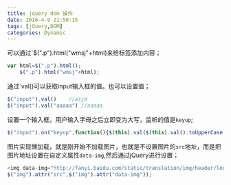 ```yaml
---
title: jquery dom 操作
date: 2016-4-9 21:50:15
tags: [jQuery,DOM]
categories: Dynamic
---
```


可以通过`$(".p").html("wmsj"+html)来给标签添加内容；

```javascript
var html=$(".p").html();
	$(".p").html("wmsj"+html);
```

通过`val()可以获取input输入框的值。也可以设置值；

```javascript
$("input").val()	//asjd
$("input").val("aaaaa")	//aaaaa
```

设置一个输入框，用户输入字母之后立即变为大写，监听的值是`keyup`;

```javascript
$("input").on("keyup",function(){$(this).val($(this).val().toUpperCase())})
```

图片实现懒加载，就是刚开始不加载图片，也就是不设置图片的`src`地址，而是把图片地址设置在自定义属性`data-img`,然后通过jQuery进行设置；

```javascript
<img data-img="http://fanyi.baidu.com/static/translation/img/header/logo_cbfea26.png" alt="" >
$("img").attr("src",$("img").attr("data-img"));
```

